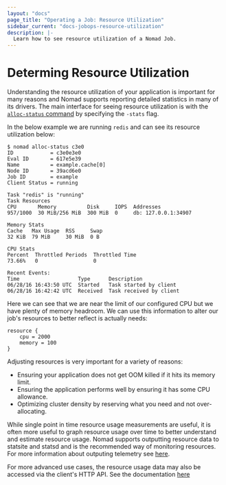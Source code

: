 ```yaml
---
layout: "docs"
page_title: "Operating a Job: Resource Utilization"
sidebar_current: "docs-jobops-resource-utilization"
description: |-
  Learn how to see resource utilization of a Nomad Job.
---
```


# Determing Resource Utilization

Understanding the resource utilization of your application is important for many
reasons and Nomad supports reporting detailed statistics in many of its drivers.
The main interface for seeing resource utilization is with the [`alloc-status`
command](/docs/commands/alloc-status.html) by specifying the `-stats` flag.

In the below example we are running `redis` and can see its resource utilization
below:

```
$ nomad alloc-status c3e0
ID            = c3e0e3e0
Eval ID       = 617e5e39
Name          = example.cache[0]
Node ID       = 39acd6e0
Job ID        = example
Client Status = running

Task "redis" is "running"
Task Resources
CPU       Memory          Disk     IOPS  Addresses
957/1000  30 MiB/256 MiB  300 MiB  0     db: 127.0.0.1:34907

Memory Stats
Cache   Max Usage  RSS     Swap
32 KiB  79 MiB     30 MiB  0 B

CPU Stats
Percent  Throttled Periods  Throttled Time
73.66%   0                  0

Recent Events:
Time                   Type      Description
06/28/16 16:43:50 UTC  Started   Task started by client
06/28/16 16:42:42 UTC  Received  Task received by client
```

Here we can see that we are near the limit of our configured CPU but we have
plenty of memory headroom. We can use this information to alter our job's
resources to better reflect is actually needs:

```
resource {
    cpu = 2000
    memory = 100
}
```

Adjusting resources is very important for a variety of reasons:

* Ensuring your application does not get OOM killed if it hits its memory limit.
* Ensuring the application performs well by ensuring it has some CPU allowance.
* Optimizing cluster density by reserving what you need and not over-allocating.

While single point in time resource usage measurements are useful, it is often
more useful to graph resource usage over time to better understand and estimate
resource usage. Nomad supports outputting resource data to statsite and statsd
and is the recommended way of monitoring resources. For more information about
outputing telemetry see [here](/docs/agent/telemetry.html).

For more advanced use cases, the resource usage data may also be accessed via
the client's HTTP API. See the documentation
[here](/docs/http/client-allocation-stats.html)
